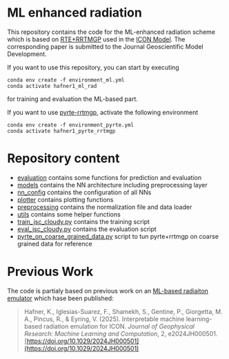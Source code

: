 # ML enhanced radiation 

This repository contains the code for the ML-enhanced radiation scheme which is based on [RTE+RRTMGP](https://github.com/earth-system-radiation/rte-rrtmgp) used in the [ICON Model](https://gitlab.dkrz.de/icon/icon-model). The corresponding paper is submitted to the Journal Geoscientific Model Development. 


If you want to use this repository, you can start by executing
```
conda env create -f environment_ml.yml
conda activate hafner1_ml_rad
```
for training and evaluation the ML-based part.

If you want to use [pyrte-rrtmgp](https://github.com/earth-system-radiation/pyRTE-RRTMGP), activate the following environment
```
conda env create -f environment_pyrte.yml
conda activate hafner1_pyrte_rrtmgp
```

# Repository content
- [evaluation](evaluation) contains some functions for prediction and evaluation
- [models](models) contains the NN architecture including preprocessing layer
- [nn_config](nn_config) contains the configuration of all NNs
- [plotter](plotter) contains plotting functions
- [preprocessing](preprocessing) contains the normalization file and data loader
- [utils](utils) contains some helper functions
- [train_jsc_cloudy.py](train_coarse_levante.py) contains the training script
- [eval_jsc_cloudy.py](eval_coarse_levante.py) contains the evaluation script
- [pyrte_on_coarse_grained_data.py](pyrte_on_coarse_grained_data.py) script to tun pyrte+rrtmgp on coarse grained data for reference

# Previous Work
The code is partialy based on previous work on an [ML-based radiaiton emulator](https://github.com/EyringMLClimateGroup/hafner24jgrml_MLradiationemulation_offline) which hase been published:

> Hafner, K., Iglesias-Suarez, F., Shamekh, S., Gentine, P., Giorgetta, M. A., Pincus, R., & Eyring, V. (2025). Interpretable machine learning-based radiation emulation for ICON. *Journal of Geophysical Research: Machine Learning and Computation*, 2, e2024JH000501. [https://doi.org/10.1029/2024JH000501](https://doi.org/10.1029/2024JH000501)
